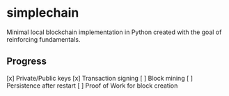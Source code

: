 # simplechain

Minimal local blockchain implementation in Python created with the goal of reinforcing fundamentals.

## Progress

[x] Private/Public keys
[x] Transaction signing
[ ] Block mining
[ ] Persistence after restart
[ ] Proof of Work for block creation 
